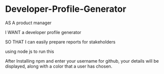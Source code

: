 # Developer-Profile-Generator

AS A product manager

I WANT a developer profile generator

SO THAT I can easily prepare reports for stakeholders

using node js to run this 

After Installing npm and enter your username for github, your details will be displayed, along with a color that a user has chosen.

